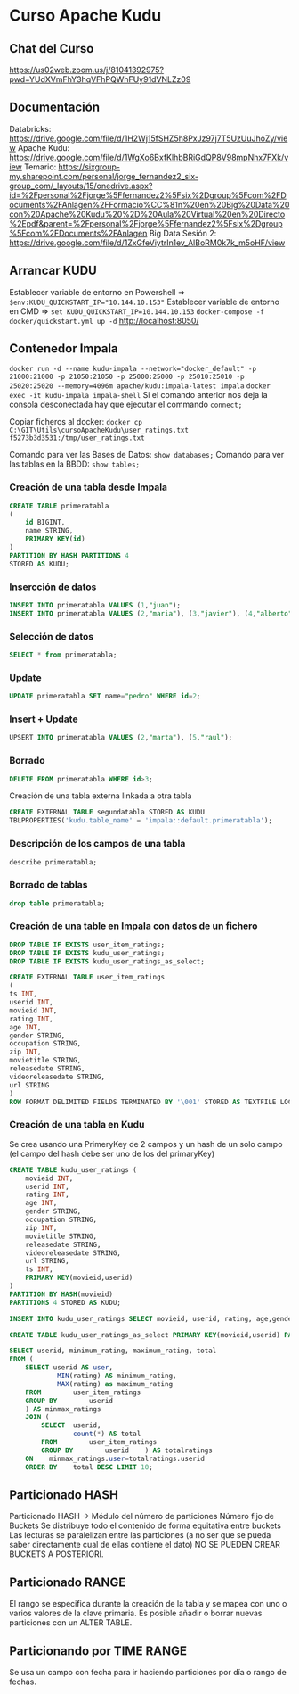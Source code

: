 # Curso Apache Kudu

## Chat del Curso

<https://us02web.zoom.us/j/81041392975?pwd=YUdXVmFhY3hqVFhPQWhFUy91dVNLZz09>

## Documentación

Databricks: <https://drive.google.com/file/d/1H2Wj15fSHZ5h8PxJz97j7T5UzUuJhoZy/view>
Apache Kudu: <https://drive.google.com/file/d/1WgXo6BxfKlhbBRiGdQP8V98mpNhx7FXk/view>
Temario: <https://sixgroup-my.sharepoint.com/personal/jorge_fernandez2_six-group_com/_layouts/15/onedrive.aspx?id=%2Fpersonal%2Fjorge%5Ffernandez2%5Fsix%2Dgroup%5Fcom%2FDocuments%2FAnlagen%2FFormacio%CC%81n%20en%20Big%20Data%20con%20Apache%20Kudu%20%2D%20Aula%20Virtual%20en%20Directo%2Epdf&parent=%2Fpersonal%2Fjorge%5Ffernandez2%5Fsix%2Dgroup%5Fcom%2FDocuments%2FAnlagen>
Big Data Sesión 2: <https://drive.google.com/file/d/1ZxGfeViytrIn1ev_AlBoRM0k7k_m5oHF/view>

## Arrancar KUDU

Establecer variable de entorno en Powershell => `$env:KUDU_QUICKSTART_IP="10.144.10.153"`
Establecer variable de entorno en CMD => `set KUDU_QUICKSTART_IP=10.144.10.153`
`docker-compose -f docker/quickstart.yml up -d`
<http://localhost:8050/>

## Contenedor Impala

`docker run -d --name kudu-impala --network="docker_default" -p 21000:21000 -p 21050:21050 -p 25000:25000 -p 25010:25010 -p 25020:25020 --memory=4096m apache/kudu:impala-latest impala`
`docker exec -it kudu-impala impala-shell`
Si el comando anterior nos deja la consola desconectada hay que ejecutar el commando `connect;`

Copiar ficheros al docker: `docker cp C:\GIT\Utils\cursoApacheKudu\user_ratings.txt f5273b3d3531:/tmp/user_ratings.txt`

Comando para ver las Bases de Datos: `show databases;`
Comando para ver las tablas en la BBDD: `show tables;`

### Creación de una tabla desde Impala

```SQL
CREATE TABLE primeratabla
(
    id BIGINT,
    name STRING,
    PRIMARY KEY(id)
)
PARTITION BY HASH PARTITIONS 4
STORED AS KUDU;
```

### Insercción de datos

```SQL
INSERT INTO primeratabla VALUES (1,"juan");
INSERT INTO primeratabla VALUES (2,"maria"), (3,"javier"), (4,"alberto");
```

### Selección de datos

```SQL
SELECT * from primeratabla;
```

### Update

```SQL
UPDATE primeratabla SET name="pedro" WHERE id=2;
```

### Insert + Update

```SQL
UPSERT INTO primeratabla VALUES (2,"marta"), (5,"raul");
```

### Borrado

```SQL
DELETE FROM primeratabla WHERE id>3;
```

Creación de una tabla externa linkada a otra tabla

```SQL
CREATE EXTERNAL TABLE segundatabla STORED AS KUDU
TBLPROPERTIES('kudu.table_name' = 'impala::default.primeratabla');
```

### Descripción de los campos de una tabla

```SQL
describe primeratabla;
```

### Borrado de tablas

```SQL
drop table primeratabla;
```

### Creación de una table en Impala con datos de un fichero

```SQL
DROP TABLE IF EXISTS user_item_ratings;
DROP TABLE IF EXISTS kudu_user_ratings;
DROP TABLE IF EXISTS kudu_user_ratings_as_select;

CREATE EXTERNAL TABLE user_item_ratings
(
ts INT,
userid INT,
movieid INT,
rating INT,
age INT,
gender STRING,
occupation STRING,
zip INT,
movietitle STRING,
releasedate STRING,
videoreleasedate STRING,
url STRING
)
ROW FORMAT DELIMITED FIELDS TERMINATED BY '\001' STORED AS TEXTFILE LOCATION '/tmp/users/';
```

### Creación de una tabla en Kudu

Se crea usando una PrimeryKey de 2 campos y un hash de un solo campo (el campo del hash debe ser uno de los del primaryKey)

```SQL
CREATE TABLE kudu_user_ratings (
    movieid INT,
    userid INT,
    rating INT,
    age INT,
    gender STRING,
    occupation STRING,
    zip INT,
    movietitle STRING,
    releasedate STRING,
    videoreleasedate STRING,
    url STRING,
    ts INT,
    PRIMARY KEY(movieid,userid)    
)
PARTITION BY HASH(movieid)
PARTITIONS 4 STORED AS KUDU;

INSERT INTO kudu_user_ratings SELECT movieid, userid, rating, age,gender, occupation, zip, movietitle, releasedate, videoreleasedate, url, ts FROM user_item_ratings;

CREATE TABLE kudu_user_ratings_as_select PRIMARY KEY(movieid,userid) PARTITION BY HASH(movieid) PARTITIONS 4 STORED AS KUDU AS SELECT movieid, userid, rating, age, gender, occupation, zip, movietitle, releasedate, videoreleasedate, url, ts  FROM user_item_ratings;

SELECT userid, minimum_rating, maximum_rating, total 
FROM (    
    SELECT userid AS user, 
            MIN(rating) AS minimum_rating,        
            MAX(rating) as maximum_rating    
    FROM        user_item_ratings    
    GROUP BY        userid    
    ) AS minmax_ratings 
    JOIN (    
        SELECT  userid,
                count(*) AS total    
        FROM        user_item_ratings    
        GROUP BY        userid    ) AS totalratings 
    ON    minmax_ratings.user=totalratings.userid 
    ORDER BY    total DESC LIMIT 10;
```

## Particionado HASH

Particionado HASH -> Módulo del número de particiones
Número fijo de Buckets
Se distribuye todo el contenido de forma equitativa entre buckets
Las lecturas se paralelizan entre las particiones (a no ser que se pueda saber directamente cual de ellas contiene el dato)
NO SE PUEDEN CREAR BUCKETS A POSTERIORI.

## Particionado RANGE

El rango se especifica durante la creación de la tabla y se mapea con uno o varios valores de la clave primaria.
Es posible añadir o borrar nuevas particiones con un ALTER TABLE.

## Particionando por TIME RANGE

Se usa un campo con fecha para ir haciendo particiones por día o rango de fechas.
